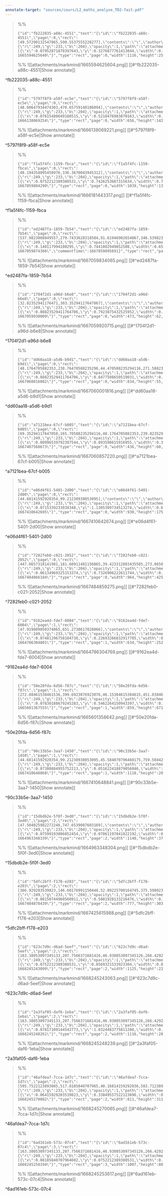 ```yaml
---
annotate-target: "sources/cours/L2_maths_analyse_TD2-fait.pdf"
---
```


>%%
>```annotate-json
>{"id":"fb222035-a88c-4551","text":"{\"id\":\"fb222035-a88c-4551\",\"page\":0,\"rect\":[49.57290132547865,590.5537555228277],\"contents\":\"\",\"author\":\"\",\"color\":{\"r\":249,\"g\":233,\"b\":204},\"opacity\":1,\"path\":\"attachments/markmind/1665594625604.png\",\"relateRect\":[{\"x\":0.07952871870397643,\"y\":0.3276877761413844,\"width\":0.8217967599410898,\"height\":0.18630338733431517}],\"pdfName\":\"sources/cours/L2_maths_analyse_TD2.pdf\",\"pageWidth\":1358,\"imageAbsolutePath\":\"app://local/Users/oscarplaisant/devoirs/cours/attachments/markmind/1665594625604.png?1665594625640\"}","type":"rect","page":0,"width":1116,"height":253,"pdfName":"sources/cours/L2_maths_analyse_TD2.pdf"}
>```
>%%
>![[attachments/markmind/1665594625604.png]]
>[[#^fb222035-a88c-4551|Show annotate]]
>
^fb222035-a88c-4551

>%%
>```annotate-json
>{"id":"5797f8f9-a58f-ec5e","text":"{\"id\":\"5797f8f9-a58f-ec5e\",\"page\":0,\"rect\":[48.60647934474303,470.65759140186094],\"contents\":\"\",\"author\":\"\",\"color\":{\"r\":249,\"g\":233,\"b\":204},\"opacity\":1,\"path\":\"attachments/markmind/1666138069221.png\",\"relateRect\":[{\"x\":0.07615480649188515,\"y\":0.5218476903870163,\"width\":0.818976279650437,\"height\":0.1772784019975031}],\"pdfName\":\"sources/cours/L2_maths_analyse_TD2.pdf\",\"pageWidth\":801,\"imageAbsolutePath\":\"app://local/Users/oscarplaisant/devoirs/cours/attachments/markmind/1666138069221.png?1666138069254\"}","type":"rect","page":0,"width":656,"height":142,"pdfName":"sources/cours/L2_maths_analyse_TD2.pdf"}
>```
>%%
>![[attachments/markmind/1666138069221.png]]
>[[#^5797f8f9-a58f-ec5e|Show annotate]]
>
^5797f8f9-a58f-ec5e

>%%
>```annotate-json
>{"id":"f1a5f4fc-1159-fbca","text":"{\"id\":\"f1a5f4fc-1159-fbca\",\"page\":0,\"rect\":[48.194354095458976,336.3670043945312],\"contents\":\"\",\"author\":\"\",\"color\":{\"r\":249,\"g\":233,\"b\":204},\"opacity\":1,\"path\":\"attachments/markmind/1666181443317.png\",\"relateRect\":[{\"x\":0.0752212389380531,\"y\":0.7426253687315634,\"width\":0.7662241887905604,\"height\":0.10103244837758112}],\"pdfName\":\"sources/cours/L2_maths_analyse_TD2.pdf\",\"pageWidth\":900,\"imageAbsolutePath\":\"app://local/Users/oscarplaisant/devoirs/cours/attachments/markmind/1666181443317.png?1667059804290\"}","type":"rect","page":0,"width":1039,"height":137,"pdfName":"sources/cours/L2_maths_analyse_TD2.pdf"}
>```
>%%
>![[attachments/markmind/1666181443317.png]]
>[[#^f1a5f4fc-1159-fbca|Show annotate]]
>
^f1a5f4fc-1159-fbca

>%%
>```annotate-json
>{"id":"ed2487fa-1859-7b54","text":"{\"id\":\"ed2487fa-1859-7b54\",\"page\":0,\"rect\":[537.9823008849557,279.7433628318584,91.61946902654867,346.53982300884957],\"contents\":\"\",\"author\":\"\",\"color\":{\"r\":249,\"g\":233,\"b\":204},\"opacity\":1,\"path\":\"attachments/markmind/1667059834065.png\",\"relateRect\":[{\"x\":0.140117994100295,\"y\":0.7441002949852508,\"width\":0.6511799410029498,\"height\":0.04793510324483776}],\"pdfName\":\"sources/cours/L2_maths_analyse_TD2.pdf\",\"pageWidth\":1356,\"imageAbsolutePath\":\"app://local/Users/oscarplaisant/devoirs/cours/attachments/markmind/1667059834065.png?1667059874366\",\"commentTime\":1667059895691}","type":"rect","page":0,"width":883,"height":65,"pdfName":"sources/cours/L2_maths_analyse_TD2.pdf"}
>```
>%%
>![[attachments/markmind/1667059834065.png]]
>[[#^ed2487fa-1859-7b54|Show annotate]]
>
^ed2487fa-1859-7b54

>%%
>```annotate-json
>{"id":"1704f2d1-a96d-b6e8","text":"{\"id\":\"1704f2d1-a96d-b6e8\",\"page\":0,\"rect\":[32.82352941176471,303.35294117647067],\"contents\":\"\",\"author\":\"\",\"color\":{\"r\":249,\"g\":233,\"b\":204},\"opacity\":1,\"path\":\"attachments/markmind/1667059920715.png\",\"relateRect\":[{\"x\":0.08823529411764706,\"y\":0.7923875432525952,\"width\":0.4091695501730104,\"height\":0.05363321799307959}],\"pdfName\":\"sources/cours/L2_maths_analyse_TD2.pdf\",\"pageWidth\":1156,\"imageAbsolutePath\":\"app://local/Users/oscarplaisant/devoirs/cours/attachments/markmind/1667059920715.png?1667059930009\"}","type":"rect","page":0,"width":473,"height":62,"pdfName":"sources/cours/L2_maths_analyse_TD2.pdf"}
>```
>%%
>![[attachments/markmind/1667059920715.png]]
>[[#^1704f2d1-a96d-b6e8|Show annotate]]
>
^1704f2d1-a96d-b6e8

>%%
>```annotate-json
>{"id":"dd60aa18-a5d6-b9d1","text":"{\"id\":\"dd60aa18-a5d6-b9d1\",\"page\":0,\"rect\":[48.1764705882353,238.76470588235296,44.470588235294116,271.5882352941177],\"contents\":\"\",\"author\":\"\",\"color\":{\"r\":249,\"g\":233,\"b\":204},\"opacity\":1,\"path\":\"attachments/markmind/1667060001816.png\",\"relateRect\":[{\"x\":0.08823529411764706,\"y\":0.8477508650519031,\"width\":0.7214532871972318,\"height\":0.04757785467128028}],\"pdfName\":\"sources/cours/L2_maths_analyse_TD2.pdf\",\"pageWidth\":1156,\"imageAbsolutePath\":\"app://local/Users/oscarplaisant/devoirs/cours/attachments/markmind/1667060001816.png?1667060016082\"}","type":"rect","page":0,"width":834,"height":55,"pdfName":"sources/cours/L2_maths_analyse_TD2.pdf"}
>```
>%%
>![[attachments/markmind/1667060001816.png]]
>[[#^dd60aa18-a5d6-b9d1|Show annotate]]
>
^dd60aa18-a5d6-b9d1

>%%
>```annotate-json
>{"id":"a7121bea-67cf-b005","text":"{\"id\":\"a7121bea-67cf-b005\",\"page\":0,\"rect\":[69.35294117647058,165.70588235294116,48.1764705882353,239.82352941176472],\"contents\":\"\",\"author\":\"\",\"color\":{\"r\":249,\"g\":233,\"b\":204},\"opacity\":1,\"path\":\"attachments/markmind/1667060857220.png\",\"relateRect\":[{\"x\":0.08996539792387544,\"y\":0.893598615916955,\"width\":0.3771626297577855,\"height\":0.05190311418685121}],\"pdfName\":\"sources/cours/L2_maths_analyse_TD2.pdf\",\"pageWidth\":1156,\"imageAbsolutePath\":\"app://local/Users/oscarplaisant/devoirs/cours/attachments/markmind/1667060857220.png?1667407568673\"}","type":"rect","page":0,"width":436,"height":60,"pdfName":"sources/cours/L2_maths_analyse_TD2.pdf"}
>```
>%%
>![[attachments/markmind/1667060857220.png]]
>[[#^a7121bea-67cf-b005|Show annotate]]
>
^a7121bea-67cf-b005

>%%
>```annotate-json
>{"id":"e06d4f61-5401-2d00","text":"{\"id\":\"e06d4f61-5401-2d00\",\"page\":0,\"rect\":[44.68141592920354,99.21238938053095],\"contents\":\"\",\"author\":\"\",\"color\":{\"r\":249,\"g\":233,\"b\":204},\"opacity\":1,\"path\":\"attachments/markmind/1667410642674.png\",\"relateRect\":[{\"x\":0.0715339233038348,\"y\":1.1305309734513274,\"width\":0.6858407079646017,\"height\":0.1290560471976401}],\"pdfName\":\"sources/cours/L2_maths_analyse_TD2.pdf\",\"pageWidth\":1356,\"imageAbsolutePath\":\"app://local/Users/oscarplaisant/devoirs/cours/attachments/markmind/1667410642674.png?1667410642695\"}","type":"rect","page":0,"width":930,"height":175,"pdfName":"sources/cours/L2_maths_analyse_TD2.pdf"}
>```
>%%
>![[attachments/markmind/1667410642674.png]]
>[[#^e06d4f61-5401-2d00|Show annotate]]
>
^e06d4f61-5401-2d00

>%%
>```annotate-json
>{"id":"7282feb0-c021-2052","text":"{\"id\":\"7282feb0-c021-2052\",\"page\":0,\"rect\":[447.0657318141981,181.60911481156865,39.423312883435585,273.86503067484654],\"contents\":\"\",\"author\":\"\",\"color\":{\"r\":249,\"g\":233,\"b\":204},\"opacity\":1,\"path\":\"attachments/markmind/1667484859275.png\",\"relateRect\":[{\"x\":0.06134969325153374,\"y\":0.7326906222611744,\"width\":0.8448729184925504,\"height\":0.37248028045574055}],\"pdfName\":\"sources/cours/L2_maths_analyse_TD2.pdf\",\"pageWidth\":1141,\"imageAbsolutePath\":\"app://local/Users/oscarplaisant/devoirs/cours/attachments/markmind/1667484859275.png?1667484866184\"}","type":"rect","page":0,"width":964,"height":425,"pdfName":"sources/cours/L2_maths_analyse_TD2.pdf"}
>```
>%%
>![[attachments/markmind/1667484859275.png]]
>[[#^7282feb0-c021-2052|Show annotate]]
>
^7282feb0-c021-2052

>%%
>```annotate-json
>{"id":"9162ea4d-fde7-6004","text":"{\"id\":\"9162ea4d-fde7-6004\",\"page\":1,\"rect\":[47.919809850374065,651.2738617828066],\"contents\":\"\",\"author\":\"\",\"color\":{\"r\":249,\"g\":233,\"b\":204},\"opacity\":1,\"path\":\"attachments/markmind/1664786304769.png\",\"relateRect\":[{\"x\":0.07481296758104738,\"y\":0.22693266832917705,\"width\":0.7905236907730673,\"height\":0.314214463840399}],\"pdfName\":\"sources/cours/L2_maths_analyse_TD2.pdf\",\"pageWidth\":802,\"imageAbsolutePath\":\"app://local/Users/oscarplaisant/devoirs/cours/attachments/markmind/1664786304769.png?1664786304801\"}","type":"rect","page":1,"width":634,"height":252,"pdfName":"sources/cours/L2_maths_analyse_TD2.pdf"}
>```
>%%
>![[attachments/markmind/1664786304769.png]]
>[[#^9162ea4d-fde7-6004|Show annotate]]
>
^9162ea4d-fde7-6004

>%%
>```annotate-json
>{"id":"50e20fda-6d56-f87c","text":"{\"id\":\"50e20fda-6d56-f87c\",\"page\":1,\"rect\":[272.88461538461536,399.6923076923076,46.15384615384615,451.0384615384615],\"contents\":\"\",\"author\":\"\",\"color\":{\"r\":249,\"g\":233,\"b\":204},\"opacity\":1,\"path\":\"attachments/markmind/1665601358642.png\",\"relateRect\":[{\"x\":0.07830188679245283,\"y\":0.5462264150943397,\"width\":0.810377358490566,\"height\":0.6330188679245283}],\"pdfName\":\"sources/cours/L2_maths_analyse_TD2.pdf\",\"pageWidth\":1060,\"imageAbsolutePath\":\"app://local/Users/oscarplaisant/devoirs/cours/attachments/markmind/1665601358642.png?1665601367555\"}","type":"rect","page":1,"width":859,"height":671,"pdfName":"sources/cours/L2_maths_analyse_TD2.pdf"}
>```
>%%
>![[attachments/markmind/1665601358642.png]]
>[[#^50e20fda-6d56-f87c|Show annotate]]
>
^50e20fda-6d56-f87c

>%%
>```annotate-json
>{"id":"90c33b5e-3aa7-1450","text":"{\"id\":\"90c33b5e-3aa7-1450\",\"page\":1,\"rect\":[44.68141592920354,99.21238938053095,45.584070796460175,759.5044247787611],\"contents\":\"\",\"author\":\"\",\"color\":{\"r\":249,\"g\":233,\"b\":204},\"opacity\":1,\"path\":\"attachments/markmind/1667410648841.png\",\"relateRect\":[{\"x\":0.07300884955752213,\"y\":0.051622418879056046,\"width\":0.8244837758112095,\"height\":0.1504424778761062}],\"pdfName\":\"sources/cours/L2_maths_analyse_TD2.pdf\",\"pageWidth\":1356,\"imageAbsolutePath\":\"app://local/Users/oscarplaisant/devoirs/cours/attachments/markmind/1667410648841.png?1667410648868\"}","type":"rect","page":1,"width":1118,"height":204,"pdfName":"sources/cours/L2_maths_analyse_TD2.pdf"}
>```
>%%
>![[attachments/markmind/1667410648841.png]]
>[[#^90c33b5e-3aa7-1450|Show annotate]]
>
^90c33b5e-3aa7-1450

>%%
>```annotate-json
>{"id":"15dbdb2e-5f0f-3ed0","text":"{\"id\":\"15dbdb2e-5f0f-3ed0\",\"page\":2,\"rect\":[47.504025982272246,747.6539087603169],\"contents\":\"\",\"author\":\"\",\"color\":{\"r\":249,\"g\":233,\"b\":204},\"opacity\":1,\"path\":\"attachments/markmind/1664963348304.png\",\"relateRect\":[{\"x\":0.07599193006052454,\"y\":0.07061197041022192,\"width\":0.7666442501681238,\"height\":0.25016812373907193}],\"pdfName\":\"sources/cours/L2_maths_analyse_TD2.pdf\",\"pageWidth\":1487,\"imageAbsolutePath\":\"app://local/Users/oscarplaisant/devoirs/cours/attachments/markmind/1664963348304.png?1664963348339\"}","type":"rect","page":2,"width":1140,"height":372,"pdfName":"sources/cours/L2_maths_analyse_TD2.pdf"}
>```
>%%
>![[attachments/markmind/1664963348304.png]]
>[[#^15dbdb2e-5f0f-3ed0|Show annotate]]
>
^15dbdb2e-5f0f-3ed0

>%%
>```annotate-json
>{"id":"5dfc2bff-f178-e203","text":"{\"id\":\"5dfc2bff-f178-e203\",\"page\":2,\"rect\":[366.929203539823,146.60176991150448,52.09225700164745,375.59802306425047],\"contents\":\"\",\"author\":\"\",\"color\":{\"r\":249,\"g\":233,\"b\":204},\"opacity\":1,\"path\":\"attachments/markmind/1667425615988.png\",\"relateRect\":[{\"x\":0.08150744960560911,\"y\":0.5801928133216476,\"width\":0.6809815950920245,\"height\":0.26555652936021035}],\"pdfName\":\"sources/cours/L2_maths_analyse_TD2.pdf\",\"pageWidth\":1821,\"imageAbsolutePath\":\"app://local/Users/oscarplaisant/devoirs/cours/attachments/markmind/1667425615988.png?1667484878439\"}","type":"rect","page":2,"width":777,"height":303,"pdfName":"sources/cours/L2_maths_analyse_TD2.pdf"}
>```
>%%
>![[attachments/markmind/1667425615988.png]]
>[[#^5dfc2bff-f178-e203|Show annotate]]
>
^5dfc2bff-f178-e203

>%%
>```annotate-json
>{"id":"623c7d9c-d6ad-5eef","text":"{\"id\":\"623c7d9c-d6ad-5eef\",\"page\":2,\"rect\":[163.38053097345133,207.7566371681416,46.938053097345126,266.429203539823],\"contents\":\"\",\"author\":\"\",\"color\":{\"r\":249,\"g\":233,\"b\":204},\"opacity\":1,\"path\":\"attachments/markmind/1668245243063.png\",\"relateRect\":[{\"x\":0.0752212389380531,\"y\":0.8569321533923304,\"width\":0.8296460176991151,\"height\":0.16445427728613568}],\"pdfName\":\"sources/cours/L2_maths_analyse_TD2.pdf\",\"pageWidth\":1356,\"imageAbsolutePath\":\"app://local/Users/oscarplaisant/devoirs/cours/attachments/markmind/1668245243063.png?1668245243099\"}","type":"rect","page":2,"width":1125,"height":223,"pdfName":"sources/cours/L2_maths_analyse_TD2.pdf"}
>```
>%%
>![[attachments/markmind/1668245243063.png]]
>[[#^623c7d9c-d6ad-5eef|Show annotate]]
>
^623c7d9c-d6ad-5eef

>%%
>```annotate-json
>{"id":"2a3faf05-daf6-1eba","text":"{\"id\":\"2a3faf05-daf6-1eba\",\"page\":2,\"rect\":[163.38053097345133,207.7566371681416,46.938053097345126,266.429203539823,48.743362831858406,159.01327433628325],\"contents\":\"\",\"author\":\"\",\"color\":{\"r\":249,\"g\":233,\"b\":204},\"opacity\":1,\"path\":\"attachments/markmind/1668245248239.png\",\"relateRect\":[{\"x\":0.07817109144542773,\"y\":1.0324483775811208,\"width\":0.8230088495575221,\"height\":0.21091445427728614}],\"pdfName\":\"sources/cours/L2_maths_analyse_TD2.pdf\",\"pageWidth\":1356,\"imageAbsolutePath\":\"app://local/Users/oscarplaisant/devoirs/cours/attachments/markmind/1668245248239.png?1668245248261\"}","type":"rect","page":2,"width":1116,"height":286,"pdfName":"sources/cours/L2_maths_analyse_TD2.pdf"}
>```
>%%
>![[attachments/markmind/1668245248239.png]]
>[[#^2a3faf05-daf6-1eba|Show annotate]]
>
^2a3faf05-daf6-1eba

>%%
>```annotate-json
>{"id":"46afdea7-7cca-1d7c","text":"{\"id\":\"46afdea7-7cca-1d7c\",\"page\":2,\"rect\":[595.7522123893805,517.8185840707965,40.16814159292036,583.712389380531],\"contents\":\"\",\"author\":\"\",\"color\":{\"r\":249,\"g\":233,\"b\":204},\"opacity\":1,\"path\":\"attachments/markmind/1668245270065.png\",\"relateRect\":[{\"x\":0.06415929203539823,\"y\":0.33849557522123896,\"width\":0.5980825958702065,\"height\":0.22935103244837757}],\"pdfName\":\"sources/cours/L2_maths_analyse_TD2.pdf\",\"pageWidth\":1356,\"imageAbsolutePath\":\"app://local/Users/oscarplaisant/devoirs/cours/attachments/markmind/1668245270065.png?1668245270082\"}","type":"rect","page":2,"width":811,"height":311,"pdfName":"sources/cours/L2_maths_analyse_TD2.pdf"}
>```
>%%
>![[attachments/markmind/1668245270065.png]]
>[[#^46afdea7-7cca-1d7c|Show annotate]]
>
^46afdea7-7cca-1d7c

>%%
>```annotate-json
>{"id":"6ad161eb-573c-07c4","text":"{\"id\":\"6ad161eb-573c-07c4\",\"page\":3,\"rect\":[163.38053097345133,207.7566371681416,46.938053097345126,266.429203539823,48.743362831858406,159.01327433628325,50.99999999999999,744.8362831858407],\"contents\":\"\",\"author\":\"\",\"color\":{\"r\":249,\"g\":233,\"b\":204},\"opacity\":1,\"path\":\"attachments/markmind/1668245253617.png\",\"relateRect\":[{\"x\":0.08185840707964602,\"y\":0.0752212389380531,\"width\":0.7426253687315634,\"height\":0.5943952802359882}],\"pdfName\":\"sources/cours/L2_maths_analyse_TD2.pdf\",\"pageWidth\":1356,\"imageAbsolutePath\":\"app://local/Users/oscarplaisant/devoirs/cours/attachments/markmind/1668245253617.png?1668245258194\"}","type":"rect","page":3,"width":1007,"height":806,"pdfName":"sources/cours/L2_maths_analyse_TD2.pdf"}
>```
>%%
>![[attachments/markmind/1668245253617.png]]
>[[#^6ad161eb-573c-07c4|Show annotate]]
>
^6ad161eb-573c-07c4

